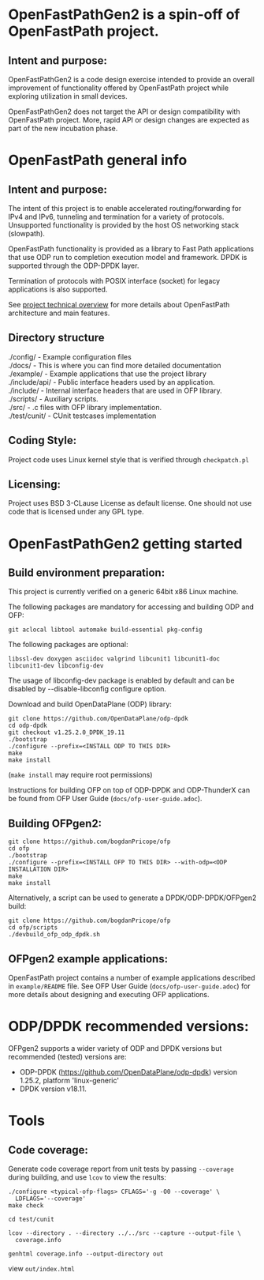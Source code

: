 OpenFastPathGen2 is a spin-off of OpenFastPath project.
===============================================================================

Intent and purpose:
-------------------------------------------------------------------------------

OpenFastPathGen2 is a code design exercise intended to provide an overall
improvement of functionality offered by OpenFastPath project while exploring
utilization in small devices.

OpenFastPathGen2 does not target the API or design compatibility with
OpenFastPath project. More, rapid API or design changes are expected as part of
the new incubation phase.


OpenFastPath general info
===============================================================================


Intent and purpose:
-------------------------------------------------------------------------------
The intent of this project is to enable accelerated routing/forwarding for
IPv4 and IPv6, tunneling and termination for a variety of protocols.
Unsupported functionality is provided by the host OS networking stack
(slowpath).

OpenFastPath functionality is provided as a library to Fast Path applications
that use ODP run to completion execution model and framework. DPDK is supported
through the ODP-DPDK layer.

Termination of protocols with POSIX interface (socket) for legacy applications
is also supported.

See [project technical overview](http://www.openfastpath.org/index.php/service/technicaloverview/)
for more details about OpenFastPath architecture and main features.


Directory structure
-------------------------------------------------------------------------------
./config/      - Example configuration files<br>
./docs/        - This is where you can find more detailed documentation<br>
./example/     - Example applications that use the project library<br>
./include/api/ - Public interface headers used by an application.<br>
./include/     - Internal interface headers that are used in OFP library.<br>
./scripts/     - Auxiliary scripts.<br>
./src/         - .c files with OFP library implementation.<br>
./test/cunit/  - CUnit testcases implementation


Coding Style:
-------------------------------------------------------------------------------
Project code uses Linux kernel style that is verified through `checkpatch.pl`


Licensing:
-------------------------------------------------------------------------------
Project uses BSD 3-CLause License as default license. One should not use code
that is licensed under any GPL type.


OpenFastPathGen2 getting started
===============================================================================


Build environment preparation:
-------------------------------------------------------------------------------
This project is currently verified on a generic 64bit x86 Linux machine.

The following packages are mandatory for accessing and building ODP and OFP:

    git aclocal libtool automake build-essential pkg-config

The following packages are optional:

    libssl-dev doxygen asciidoc valgrind libcunit1 libcunit1-doc libcunit1-dev libconfig-dev

The usage of libconfig-dev package is enabled by default and can be disabled by --disable-libconfig
configure option.

Download and build OpenDataPlane (ODP) library:

    git clone https://github.com/OpenDataPlane/odp-dpdk
    cd odp-dpdk
    git checkout v1.25.2.0_DPDK_19.11
    ./bootstrap
    ./configure --prefix=<INSTALL ODP TO THIS DIR>
    make
    make install

(`make install` may require root permissions)

Instructions for building OFP on top of ODP-DPDK and ODP-ThunderX can be found
from OFP User Guide (`docs/ofp-user-guide.adoc`).


Building OFPgen2:
-------------------------------------------------------------------------------
    git clone https://github.com/bogdanPricope/ofp
    cd ofp
    ./bootstrap
    ./configure --prefix=<INSTALL OFP TO THIS DIR> --with-odp=<ODP INSTALLATION DIR>
    make
    make install 

Alternatively, a script can be used to generate a DPDK/ODP-DPDK/OFPgen2 build:

    git clone https://github.com/bogdanPricope/ofp
    cd ofp/scripts
    ./devbuild_ofp_odp_dpdk.sh


OFPgen2 example applications:
-------------------------------------------------------------------------------
OpenFastPath project contains a number of example applications described in
`example/README` file. See OFP User Guide (`docs/ofp-user-guide.adoc`) for
more details about designing and executing OFP applications. 


ODP/DPDK recommended versions:
===============================================================================

OFPgen2 supports a wider variety of ODP and DPDK versions but recommended
(tested) versions are:
 - ODP-DPDK (https://github.com/OpenDataPlane/odp-dpdk) version 1.25.2,
 platform 'linux-generic'
 - DPDK version v18.11.


Tools
===============================================================================


Code coverage:
-------------------------------------------------------------------------------
Generate code coverage report from unit tests by passing `--coverage` during
building, and use `lcov` to view the results:

    ./configure <typical-ofp-flags> CFLAGS='-g -O0 --coverage' \
      LDFLAGS='--coverage'
    make check

    cd test/cunit

    lcov --directory . --directory ../../src --capture --output-file \
      coverage.info

    genhtml coverage.info --output-directory out

view `out/index.html`

